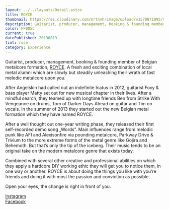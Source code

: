```yaml
---
layout: ../../layouts/Detail.astro
title: ROYCE
thumbnail: https://res.cloudinary.com/mrtnvh/image/upload/v1570871095/mrtnvh.com/royce.jpg
description: Guitarist, producer, management, booking & founding member of Belgian metalcore formation ROYCE.
color: FF005C
current: true
datePublished: 20130813
tint: rose
category: Experience
---
```


Guitarist, producer, management, booking & founding member of Belgian metalcore formation, [ROYCE](https://roycetheband.com). A fresh and exciting combination of local metal alumni which are slowly but steadily unleashing their wrath of fast melodic metalcore upon you.

After Angelskin had called out an indefinite hiatus in 2012, guitarist Foxy & bass player Matty set out for new musical chapter in their lives. After a mindful search, they teamed up with longtime friends Ben from Strike With Vengeance on drums, Tom of Darker Days Ahead on guitar and Tim on vocals. In the summer of 2013 they started out the new Belgian metal formation which they have named ROYCE.

After a well thought out one-year writing phase, they released their first self-recorded demo song „Words”. Main influences range from melodic punk like AFI and Alexisonfire via pounding metalcore, Parkway Drive & Trivium to the more extreme forms of the metal genre like Gojira and Behemoth. But that’s only the tip of the iceberg. Their music tends to be an original take on the modern metalcore genre that exists today.

Combined with several other creative and professional abilities on which they apply a hardcore DIY working ethic they will get you to notice them, in one way or another. ROYCE is about doing the things you like with you’re friends and doing it with most the passion and conviction as possible.

Open your eyes, the change is right in front of you.

[Instagram](https://instagram.com/roycetheband) <br/>
[Facebook](https://facebook.com/roycetheband)
